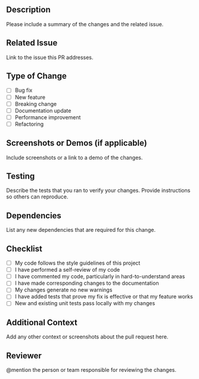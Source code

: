 ## Description

Please include a summary of the changes and the related issue.

## Related Issue

Link to the issue this PR addresses.

## Type of Change

- [ ] Bug fix
- [ ] New feature
- [ ] Breaking change
- [ ] Documentation update
- [ ] Performance improvement
- [ ] Refactoring

## Screenshots or Demos (if applicable)

Include screenshots or a link to a demo of the changes.

## Testing

Describe the tests that you ran to verify your changes. Provide instructions so others can reproduce.

## Dependencies

List any new dependencies that are required for this change.

## Checklist

- [ ] My code follows the style guidelines of this project
- [ ] I have performed a self-review of my code
- [ ] I have commented my code, particularly in hard-to-understand areas
- [ ] I have made corresponding changes to the documentation
- [ ] My changes generate no new warnings
- [ ] I have added tests that prove my fix is effective or that my feature works
- [ ] New and existing unit tests pass locally with my changes

## Additional Context

Add any other context or screenshots about the pull request here.

## Reviewer

@mention the person or team responsible for reviewing the changes.
